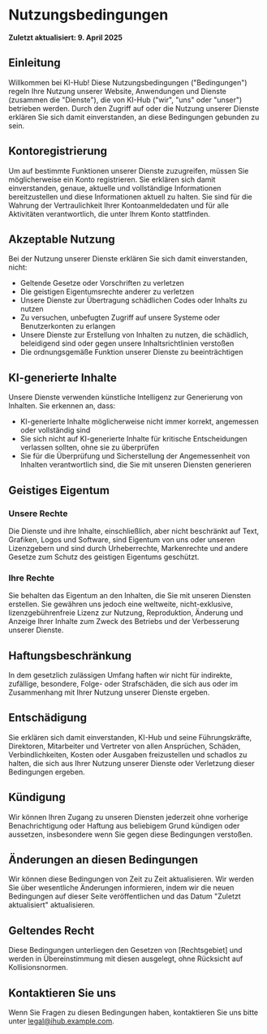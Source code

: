 # Nutzungsbedingungen

**Zuletzt aktualisiert: 9. April 2025**

## Einleitung

Willkommen bei KI-Hub! Diese Nutzungsbedingungen ("Bedingungen") regeln Ihre Nutzung unserer Website, Anwendungen und Dienste (zusammen die "Dienste"), die von KI-Hub ("wir", "uns" oder "unser") betrieben werden. Durch den Zugriff auf oder die Nutzung unserer Dienste erklären Sie sich damit einverstanden, an diese Bedingungen gebunden zu sein.

## Kontoregistrierung

Um auf bestimmte Funktionen unserer Dienste zuzugreifen, müssen Sie möglicherweise ein Konto registrieren. Sie erklären sich damit einverstanden, genaue, aktuelle und vollständige Informationen bereitzustellen und diese Informationen aktuell zu halten. Sie sind für die Wahrung der Vertraulichkeit Ihrer Kontoanmeldedaten und für alle Aktivitäten verantwortlich, die unter Ihrem Konto stattfinden.

## Akzeptable Nutzung

Bei der Nutzung unserer Dienste erklären Sie sich damit einverstanden, nicht:

- Geltende Gesetze oder Vorschriften zu verletzen
- Die geistigen Eigentumsrechte anderer zu verletzen
- Unsere Dienste zur Übertragung schädlichen Codes oder Inhalts zu nutzen
- Zu versuchen, unbefugten Zugriff auf unsere Systeme oder Benutzerkonten zu erlangen
- Unsere Dienste zur Erstellung von Inhalten zu nutzen, die schädlich, beleidigend sind oder gegen unsere Inhaltsrichtlinien verstoßen
- Die ordnungsgemäße Funktion unserer Dienste zu beeinträchtigen

## KI-generierte Inhalte

Unsere Dienste verwenden künstliche Intelligenz zur Generierung von Inhalten. Sie erkennen an, dass:

- KI-generierte Inhalte möglicherweise nicht immer korrekt, angemessen oder vollständig sind
- Sie sich nicht auf KI-generierte Inhalte für kritische Entscheidungen verlassen sollten, ohne sie zu überprüfen
- Sie für die Überprüfung und Sicherstellung der Angemessenheit von Inhalten verantwortlich sind, die Sie mit unseren Diensten generieren

## Geistiges Eigentum

### Unsere Rechte

Die Dienste und ihre Inhalte, einschließlich, aber nicht beschränkt auf Text, Grafiken, Logos und Software, sind Eigentum von uns oder unseren Lizenzgebern und sind durch Urheberrechte, Markenrechte und andere Gesetze zum Schutz des geistigen Eigentums geschützt.

### Ihre Rechte

Sie behalten das Eigentum an den Inhalten, die Sie mit unseren Diensten erstellen. Sie gewähren uns jedoch eine weltweite, nicht-exklusive, lizenzgebührenfreie Lizenz zur Nutzung, Reproduktion, Änderung und Anzeige Ihrer Inhalte zum Zweck des Betriebs und der Verbesserung unserer Dienste.

## Haftungsbeschränkung

In dem gesetzlich zulässigen Umfang haften wir nicht für indirekte, zufällige, besondere, Folge- oder Strafschäden, die sich aus oder im Zusammenhang mit Ihrer Nutzung unserer Dienste ergeben.

## Entschädigung

Sie erklären sich damit einverstanden, KI-Hub und seine Führungskräfte, Direktoren, Mitarbeiter und Vertreter von allen Ansprüchen, Schäden, Verbindlichkeiten, Kosten oder Ausgaben freizustellen und schadlos zu halten, die sich aus Ihrer Nutzung unserer Dienste oder Verletzung dieser Bedingungen ergeben.

## Kündigung

Wir können Ihren Zugang zu unseren Diensten jederzeit ohne vorherige Benachrichtigung oder Haftung aus beliebigem Grund kündigen oder aussetzen, insbesondere wenn Sie gegen diese Bedingungen verstoßen.

## Änderungen an diesen Bedingungen

Wir können diese Bedingungen von Zeit zu Zeit aktualisieren. Wir werden Sie über wesentliche Änderungen informieren, indem wir die neuen Bedingungen auf dieser Seite veröffentlichen und das Datum "Zuletzt aktualisiert" aktualisieren.

## Geltendes Recht

Diese Bedingungen unterliegen den Gesetzen von [Rechtsgebiet] und werden in Übereinstimmung mit diesen ausgelegt, ohne Rücksicht auf Kollisionsnormen.

## Kontaktieren Sie uns

Wenn Sie Fragen zu diesen Bedingungen haben, kontaktieren Sie uns bitte unter legal@ihub.example.com.
